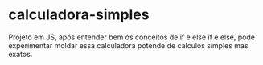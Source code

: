 # calculadora-simples

Projeto em JS, após entender bem os conceitos de if e else if e else, pode experimentar moldar essa calculadora potende de calculos simples mas exatos.
